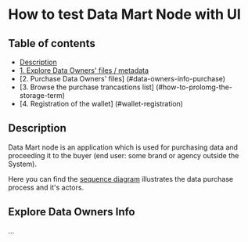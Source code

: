 # How to test Data Mart Node with UI

## Table of contents

- [Description](#description)
- [1. Explore Data Owners' files / metadata](#explore-data-owners-info)
- [2. Purchase Data Owners' files] (#data-owners-info-purchase)
- [3. Browse the purchase trancastions list] (#how-to-prolomg-the-storage-term)
- [4. Registration of the wallet] (#wallet-registration)


## Description

Data Mart node is an application which is used for purchasing data and proceeding it to the buyer (end user: some brand or agency outside the System). 

Here you can find the [sequence diagram](https://github.com/Prometeus-Network/prometeus/wiki/Data-Purchase-Diagram) illustrates the data purchase process and it's actors.


## Explore Data Owners Info

...
